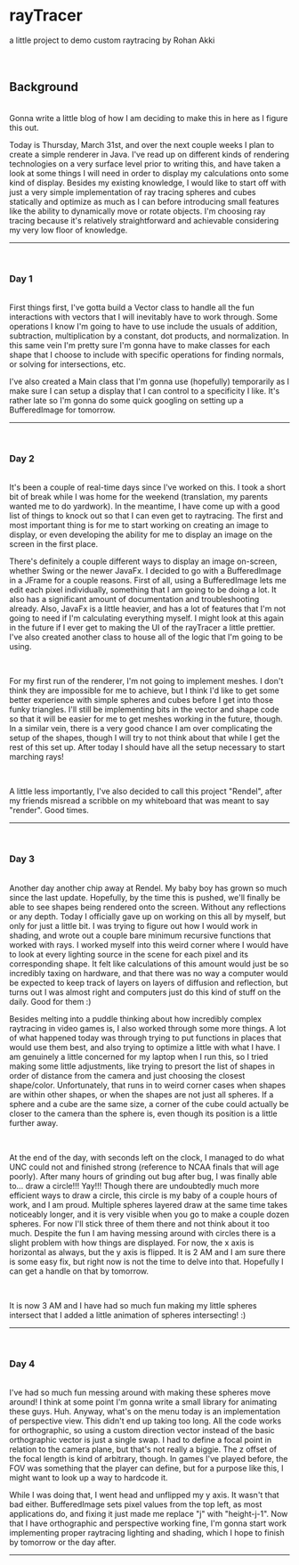 # rayTracer

a little project to demo custom raytracing by Rohan Akki
<br>
<br>
<br>


## Background
<br>
Gonna write a little blog of how I am deciding to make this in here as I figure this out.

<br>

Today is Thursday, March 31st, and over the next couple weeks I plan to create a simple renderer in Java. I've read up on different kinds of rendering technologies on a very surface level prior to writing this, and have taken a look at some things I will need in order to display my calculations onto some kind of display. Besides my existing knowledge, I would like to start off with just a very simple implementation of ray tracing spheres and cubes statically and optimize as much as I can before introducing small features like the ability to dynamically move or rotate objects. I'm choosing ray tracing because it's relatively straightforward and achievable considering my very low floor of knowledge.


---
<br>

### Day 1
<br>
First things first, I've gotta build a Vector class to handle all the fun interactions with vectors that I will inevitably have to work through. Some operations I know I'm going to have to use include the usuals of addition, subtraction, multiplication by a constant, dot products, and normalization. In this same vein I'm pretty sure I'm gonna have to make classes for each shape that I choose to include with specific operations for finding normals, or solving for intersections, etc.

<br>

I've also created a Main class that I'm gonna use (hopefully) temporarily as I make sure I can setup a display that I can control to a specificity I like. It's rather late so I'm gonna do some quick googling on setting up a BufferedImage for tomorrow. 

---
<br>

### Day 2
<br>
It's been a couple of real-time days since I've worked on this. I took a short bit of break while I was home for the weekend (translation, my parents wanted me to do yardwork). In the meantime, I have come up with a good list of things to knock out so that I can even get to raytracing. The first and most important thing is for me to start working on creating an image to display, or even developing the ability for me to display an image on the screen in the first place. 

<br>

There's definitely a couple different ways to display an image on-screen, whether Swing or the newer JavaFx. I decided to go with a BufferedImage in a JFrame for a couple reasons. First of all, using a BufferedImage lets me edit each pixel individually, something that I am going to be doing a lot. It also has a significant amount of documentation and troubleshooting already. Also, JavaFx is a little heavier, and has a lot of features that I'm not going to need if I'm calculating everything myself. I might look at this again in the future if I ever get to making the UI of the rayTracer a little prettier. I've also created another class to house all of the logic that I'm going to be using.

<br>

For my first run of the renderer, I'm not going to implement meshes. I don't think they are impossible for me to achieve, but I think I'd like to get some better experience with simple spheres and cubes before I get into those funky triangles. I'll still be implementing bits in the vector and shape code so that it will be easier for me to get meshes working in the future, though. In a similar vein, there is a very good chance I am over complicating the setup of the shapes, though I will try to not think about that while I get the rest of this set up. After today I should have all the setup necessary to start marching rays!

<br>

A little less importantly, I've also decided to call this project "Rendel", after my friends misread a scribble on my whiteboard that was meant to say "render". Good times.

---
<br>

### Day 3
<br>
Another day another chip away at Rendel. My baby boy has grown so much since the last update. Hopefully, by the time this is pushed, we'll finally be able to see shapes being rendered onto the screen. Without any reflections or any depth. Today I officially gave up on working on this all by myself, but only for just a little bit. I was trying to figure out how I would work in shading, and wrote out a couple bare minimum recursive functions that worked with rays. I worked myself into this weird corner where I would have to look at every lighting source in the scene for each pixel and its corresponding shape. It felt like calculations of this amount would just be so incredibly taxing on hardware, and that there was no way a computer would be expected to keep track of layers on layers of diffusion and reflection, but turns out I was almost right and computers just do this kind of stuff on the daily. Good for them :)

<br>

Besides melting into a puddle thinking about how incredibly complex raytracing in video games is, I also worked through some more things. A lot of what happened today was through trying to put functions in places that would use them best, and also trying to optimize a little with what I have. I am genuinely a little concerned for my laptop when I run this, so I tried making some little adjustments, like trying to presort the list of shapes in order of distance from the camera and just choosing the closest shape/color. Unfortunately, that runs in to weird corner cases when shapes are within other shapes, or when the shapes are not just all spheres. If a sphere and a cube are the same size, a corner of the cube could actually be closer to the camera than the sphere is, even though its position is a little further away. 

<br>

At the end of the day, with seconds left on the clock, I managed to do what UNC could not and finished strong (reference to NCAA finals that will age poorly). After many hours of grinding out bug after bug, I was finally able to... draw a circle!!! Yay!!! Though there are undoubtedly much more efficient ways to draw a circle, this circle is my baby of a couple hours of work, and I am proud. Multiple spheres layered draw at the same time takes noticeably longer, and it is very visible when you go to make a couple dozen spheres. For now I'll stick three of them there and not think about it too much. Despite the fun I am having messing around with circles there is a slight problem with how things are displayed. For now, the x axis is horizontal as always, but the y axis is flipped. It is 2 AM and I am sure there is some easy fix, but right now is not the time to delve into that. Hopefully I can get a handle on that by tomorrow.

<br>

It is now 3 AM and I have had so much fun making my little spheres intersect that I added a little animation of spheres intersecting! :)

---
<br>

### Day 4
<br>
I've had so much fun messing around with making these spheres move around! I think at some point I'm gonna write a small library for animating these guys. Huh. Anyway, what's on the menu today is an implementation of perspective view. This didn't end up taking too long. All the code works for orthographic, so using a custom direction vector instead of the basic orthographic vector is just a single swap. I had to define a focal point in relation to the camera plane, but that's not really a biggie. The z offset of the focal length is kind of arbitrary, though. In games I've played before, the FOV was something that the player can define, but for a purpose like this, I might want to look up a way to hardcode it.

<br>

While I was doing that, I went head and unflipped my y axis. It wasn't that bad either. BufferedImage sets pixel values from the top left, as most applications do, and fixing it just made me replace "j" with "height-j-1". Now that I have orthographic and perspective working fine, I'm gonna start work implementing proper raytracing lighting and shading, which I hope to finish by tomorrow or the day after. 

---
<br>